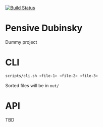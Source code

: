 [![Build Status](https://travis-ci.com/sansarip/pensive-dubinsky.svg?branch=main)](https://travis-ci.com/sansarip/pensive-dubinsky)

# Pensive Dubinsky

Dummy project

# CLI

```sh
scripts/cli.sh <file-1> <file-2> <file-3>
```

Sorted files will be in `out/`

# API

TBD

